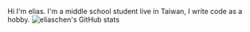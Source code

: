 Hi I'm elias.
I'm a middle school student live in Taiwan, I write code as a hobby.
![eliaschen's GitHub stats](https://github-readme-stats.vercel.app/api?username=chenelias&show_icons=true&theme=transparent)

